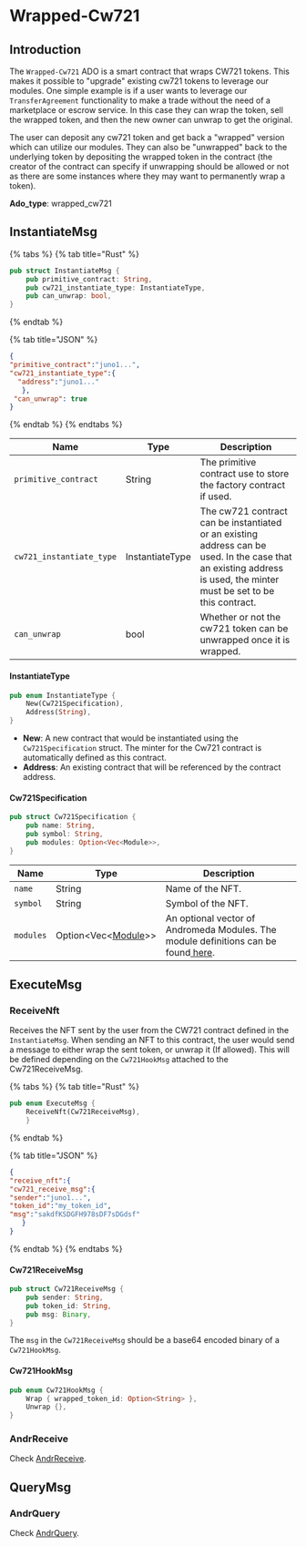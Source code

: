 # Wrapped-Cw721

## Introduction

The `Wrapped-Cw721` ADO is a smart contract that wraps CW721 tokens. This makes it possible to "upgrade" existing cw721 tokens to leverage our modules. One simple example is if a user wants to leverage our `TransferAgreement` functionality to make a trade without the need of a marketplace or escrow service. In this case they can wrap the token, sell the wrapped token, and then the new owner can unwrap to get the original.

The user can deposit any cw721 token and get back a "wrapped" version which can utilize our modules. They can also be "unwrapped" back to  the underlying token by depositing the wrapped token in the contract (the creator of the contract can specify if unwrapping should be allowed or not as there are some instances where they may want to permanently wrap a token).

**Ado\_type**: wrapped\_cw721

## InstantiateMsg

{% tabs %}
{% tab title="Rust" %}
```rust
pub struct InstantiateMsg {
    pub primitive_contract: String,
    pub cw721_instantiate_type: InstantiateType,
    pub can_unwrap: bool,
}
```
{% endtab %}

{% tab title="JSON" %}
```json
{
"primitive_contract":"juno1...",
"cw721_instantiate_type":{
  "address":"juno1..."
   },
 "can_unwrap": true
}
```
{% endtab %}
{% endtabs %}

| Name                     | Type            | Description                                                                                                                                                           |
| ------------------------ | --------------- | --------------------------------------------------------------------------------------------------------------------------------------------------------------------- |
| `primitive_contract`     | String          | The primitive contract use to store the factory contract  if used.                                                                                                    |
| `cw721_instantiate_type` | InstantiateType | The cw721 contract can be instantiated or an existing address can be used. In the case that  an existing address is used, the minter must be set to be this contract. |
| `can_unwrap`             | bool            | Whether or not the cw721 token can be unwrapped once it is wrapped.                                                                                                   |

#### InstantiateType

```rust
pub enum InstantiateType {
    New(Cw721Specification),
    Address(String),
}
```

* **New**: A new contract that would be instantiated using the `Cw721Specification` struct. The minter for the Cw721 contract is automatically defined as this contract.
* **Address**: An existing contract that will be referenced by the contract address.

#### Cw721Specification

```rust
pub struct Cw721Specification {
    pub name: String,
    pub symbol: String,
    pub modules: Option<Vec<Module>>,
}
```

| Name      | Type                                                        | Description                                                                                                               |
| --------- | ----------------------------------------------------------- | ------------------------------------------------------------------------------------------------------------------------- |
| `name`    | String                                                      | Name of the NFT.                                                                                                          |
| `symbol`  | String                                                      | Symbol of the NFT.                                                                                                        |
| `modules` | Option\<Vec<[Module](../../modules/module-definitions.md)>> | An optional vector of Andromeda Modules. The module definitions can be found[ here](../../modules/module-definitions.md). |

## ExecuteMsg

### ReceiveNft

Receives the NFT sent by the user from the CW721 contract defined in the `InstantiateMsg`. When sending an NFT to this contract, the user would send a message to either wrap the sent token, or unwrap it (If allowed). This will be defined depending on the `Cw721HookMsg` attached to the Cw721ReceiveMsg.

{% tabs %}
{% tab title="Rust" %}
```rust
pub enum ExecuteMsg {
    ReceiveNft(Cw721ReceiveMsg),
    }
```
{% endtab %}

{% tab title="JSON" %}
```json
{
"receive_nft":{
"cw721_receive_msg":{
"sender":"juno1...",
"token_id":"my_token_id",
"msg":"sakdfKSDGFH978sDF7sDGdsf"
   }
}
```
{% endtab %}
{% endtabs %}

#### Cw721ReceiveMsg

```rust
pub struct Cw721ReceiveMsg {
    pub sender: String,
    pub token_id: String,
    pub msg: Binary,
}
```

The `msg` in the `Cw721ReceiveMsg` should be a base64 encoded binary of a  `Cw721HookMsg`.

#### Cw721HookMsg

```rust
pub enum Cw721HookMsg {
    Wrap { wrapped_token_id: Option<String> },
    Unwrap {},
}
```

### AndrReceive&#x20;

Check [AndrReceive](../ado\_base/andrreceive-andrquery.md#andrrecieve).

## QueryMsg

### AndrQuery

Check [AndrQuery](../ado\_base/andrreceive-andrquery.md#andrquery).
